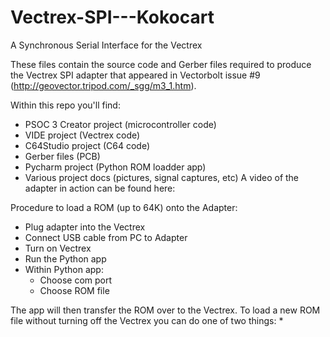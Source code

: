 # Vectrex-SPI---Kokocart
A Synchronous Serial Interface for the Vectrex

These files contain the source code and Gerber files required to produce the Vectrex SPI adapter that appeared in Vectorbolt issue #9 (http://geovector.tripod.com/_sgg/m3_1.htm).   
 
Within this repo you'll find:
* PSOC 3 Creator project (microcontroller code)
* VIDE project (Vectrex code)
* C64Studio project (C64 code)
* Gerber files (PCB)
* Pycharm project (Python ROM loadder app)
* Various project docs (pictures, signal captures, etc) 
A video of the adapter in action can be found here: 
 
Procedure to load a ROM (up to 64K) onto the Adapter: 
* Plug adapter into the Vectrex
* Connect USB cable from PC to Adapter
* Turn on Vectrex
* Run the Python app
* Within Python app:
  * Choose com port
  * Choose ROM file 

The app will then transfer the ROM over to the Vectrex.
To load a new ROM file without turning off the Vectrex you can do one of two things: 
* 
